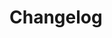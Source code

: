 <!--@include: ../../scripts-blender/addons/anim_cupboard/README.md-->
## 
# Changelog
<!--@include: ../../scripts-blender/addons/anim_cupboard/CHANGELOG.md-->

